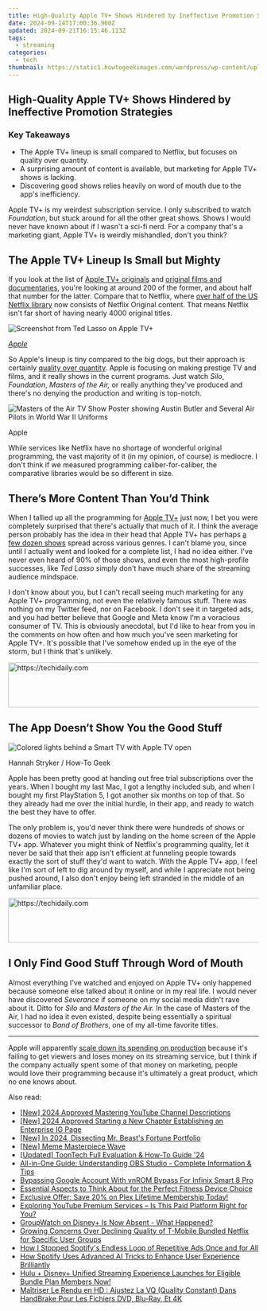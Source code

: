 ```yaml
---
title: High-Quality Apple TV+ Shows Hindered by Ineffective Promotion Strategies
date: 2024-09-14T17:00:36.960Z
updated: 2024-09-21T16:15:46.113Z
tags:
  - streaming
categories:
  - tech
thumbnail: https://static1.howtogeekimages.com/wordpress/wp-content/uploads/2024/07/apple-tv-logo-with-marketing-icons-around-it.jpg
---
```


## High-Quality Apple TV+ Shows Hindered by Ineffective Promotion Strategies

### Key Takeaways

* The Apple TV+ lineup is small compared to Netflix, but focuses on quality over quantity.
* A surprising amount of content is available, but marketing for Apple TV+ shows is lacking.
* Discovering good shows relies heavily on word of mouth due to the app's inefficiency.

 Apple TV+ is my weirdest subscription service. I only subscribed to watch _Foundation_, but stuck around for all the other great shows. Shows I would never have known about if I wasn't a sci-fi nerd. For a company that's a marketing giant, Apple TV+ is weirdly mishandled, don't you think?

##  The Apple TV+ Lineup Is Small but Mighty

 If you look at the list of [Apple TV+ originals](https://en.wikipedia.org/wiki/List%5Fof%5FApple%5FTV%2B%5Foriginal%5Fprogramming) and [original films and documentaries](https://en.wikipedia.org/wiki/List%5Fof%5FApple%5FTV%2B%5Foriginal%5Ffilms), you're looking at around 200 of the former, and about half that number for the latter. Compare that to Netflix, where [over half of the US Netflix library](https://www.whats-on-netflix.com/news/netflix-originals-now-make-up-55-of-us-library/) now consists of Netflix Original content. That means Netflix isn't far short of having nearly 4000 original titles.

![Screenshot from Ted Lasso on Apple TV+](https://static1.howtogeekimages.com/wordpress/wp-content/uploads/2022/08/Apple-TV-Plus-2022-Emmy-noms-Ted-Lasso.jpg) 

_[Apple](https://www.apple.com/newsroom/2022/07/apple-scores-record-breaking-52-emmy-noms-for-ted-lasso-severance-and-more/)_

 So Apple's lineup is tiny compared to the big dogs, but their approach is certainly [quality over quantity](https://facebook-record-videos.techidaily.com/updated-unlock-the-magic-of-capturing-youtube-content-the-no-cost-way/). Apple is focusing on making prestige TV and films, and it really shows in the current programs. Just watch _Silo_, _Foundation_, _Masters of the Air,_ or really anything they've produced and there's no denying the production and writing is top-notch.

![Masters of the Air TV Show Poster showing Austin Butler and Several Air Pilots in World War II Uniforms](https://static1.howtogeekimages.com/wordpress/wp-content/uploads/sharedimages/2024/04/masters-of-the-air-tv-show-poster-showing-austin-butler-and-several-air-pilots-in-world-war-ii-uniforms.jpeg) 

Apple

 While services like Netflix have no shortage of wonderful original programming, the vast majority of it (in my opinion, of course) is mediocre. I don't think if we measured programming caliber-for-caliber, the comparative libraries would be so different in size.

##  There’s More Content Than You’d Think

 When I tallied up all the programming for [Apple TV+](https://extra-tips.techidaily.com/exclusive-lineup-top-10-sources-for-vector-imagery/) just now, I bet you were completely surprised that there's actually that much of it. I think the average person probably has the idea in their head that Apple TV+ has perhaps [a few dozen shows](https://digital-screen-recording.techidaily.com/updated-conquer-windows-10-a-mov-filming-masterclass-for-2024/) spread across various genres. I can't blame you, since until I actually went and looked for a complete list, I had no idea either. I've never even heard of 90% of those shows, and even the most high-profile successes, like _Ted Lasso_ simply don't have much share of the streaming audience mindspace.

 I don't know about you, but I can't recall seeing much marketing for any Apple TV+ programming, not even the relatively famous stuff. There was nothing on my Twitter feed, nor on Facebook. I don't see it in targeted ads, and you had better believe that Google and Meta know I'm a voracious consumer of TV. This is obviously anecdotal, but I'd like to hear from you in the comments on how often and how much you've seen marketing for Apple TV+. It's possible that I've somehow ended up in the eye of the storm, but I think that's unlikely.

<!-- affiliate ads begin -->
<a href="https://appsumo.8odi.net/c/5597632/2043597/7443" target="_top" id="2043597">
  <img src="//a.impactradius-go.com/display-ad/7443-2043597" border="0" alt="https://techidaily.com" width="728" height="90"/>
</a>
<img height="0" width="0" src="https://appsumo.8odi.net/i/5597632/2043597/7443" style="position:absolute;visibility:hidden;" border="0" />
<!-- affiliate ads end -->

##  The App Doesn’t Show You the Good Stuff

![Colored lights behind a Smart TV with Apple TV open](https://static1.howtogeekimages.com/wordpress/wp-content/uploads/2024/02/53468253061_44c0fc720e_o.jpg) 

Hannah Stryker / How-To Geek

 Apple has been pretty good at handing out free trial subscriptions over the years. When I bought my last Mac, I got a lengthy included sub, and when I bought my first PlayStation 5, I got another six months on top of that. So they already had me over the initial hurdle, in their app, and ready to watch the best they have to offer.

 The only problem is, you'd never think there were hundreds of shows or dozens of movies to watch just by landing on the home screen of the Apple TV+ app. Whatever you might think of Netflix's programming quality, let it never be said that their app isn't efficient at funneling people towards exactly the sort of stuff they'd want to watch. With the Apple TV+ app, I feel like I'm sort of left to dig around by myself, and while I appreciate not being pushed around, I also don't enjoy being left stranded in the middle of an unfamiliar place.

<!-- affiliate ads begin -->
<a href="https://ephamedtechinc.pxf.io/c/5597632/2137222/26400" target="_top" id="2137222">
  <img src="//a.impactradius-go.com/display-ad/26400-2137222" border="0" alt="https://techidaily.com" width="728" height="90"/>
</a>
<img height="0" width="0" src="https://ephamedtechinc.pxf.io/i/5597632/2137222/26400" style="position:absolute;visibility:hidden;" border="0" />
<!-- affiliate ads end -->

##  I Only Find Good Stuff Through Word of Mouth

 Almost everything I've watched and enjoyed on Apple TV+ only happened because someone else talked about it online or in my real life. I would never have discovered _Severance_ if someone on my social media didn't rave about it. Ditto for _Silo_ and _Masters of the Air._ In the case of Masters of the Air, I had no idea it even existed, despite being essentially a spiritual successor to _Band of Brothers_, one of my all-time favorite titles.

---

 Apple will apparently [scale down its spending on production](https://www.bloomberg.com/news/newsletters/2024-07-21/apple-tries-to-rein-in-hollywood-spending-after-years-of-losses) because it's failing to get viewers and loses money on its streaming service, but I think if the company actually spent some of that money on marketing, people would love their programming because it's ultimately a great product, which no one knows about.

<ins class="adsbygoogle"
     style="display:block"
     data-ad-format="autorelaxed"
     data-ad-client="ca-pub-7571918770474297"
     data-ad-slot="1223367746"></ins>

<ins class="adsbygoogle"
     style="display:block"
     data-ad-client="ca-pub-7571918770474297"
     data-ad-slot="8358498916"
     data-ad-format="auto"
     data-full-width-responsive="true"></ins>

<span class="atpl-alsoreadstyle">Also read:</span>
<div><ul>
<li><a href="https://youtube-webster.techidaily.com/024-approved-mastering-youtube-channel-descriptions/"><u>[New] 2024 Approved Mastering YouTube Channel Descriptions</u></a></li>
<li><a href="https://instagram-video-recordings.techidaily.com/new-2024-approved-starting-a-new-chapter-establishing-an-enterprise-ig-page/"><u>[New] 2024 Approved Starting a New Chapter Establishing an Enterprise IG Page</u></a></li>
<li><a href="https://youtube-docs.techidaily.com/n-2024-dissecting-mr-beasts-fortune-portfolio/"><u>[New] In 2024, Dissecting Mr. Beast's Fortune Portfolio</u></a></li>
<li><a href="https://twitter-videos.techidaily.com/new-meme-masterpiece-wave/"><u>[New] Meme Masterpiece Wave</u></a></li>
<li><a href="https://some-skills.techidaily.com/updated-toontech-full-evaluation-and-how-to-guide-24/"><u>[Updated] ToonTech Full Evaluation & How-To Guide '24</u></a></li>
<li><a href="https://solve-outstanding.techidaily.com/all-in-one-guide-understanding-obs-studio-complete-information-and-tips/"><u>All-in-One Guide: Understanding OBS Studio - Complete Information & Tips</u></a></li>
<li><a href="https://unlock-android.techidaily.com/bypassing-google-account-with-vnrom-bypass-for-infinix-smart-8-pro-by-drfone-android/"><u>Bypassing Google Account With vnROM Bypass For Infinix Smart 8 Pro</u></a></li>
<li><a href="https://tech-recovery.techidaily.com/essential-aspects-to-think-about-for-the-perfect-fitness-device-choice/"><u>Essential Aspects to Think About for the Perfect Fitness Device Choice</u></a></li>
<li><a href="https://media-tips.techidaily.com/exclusive-offer-save-20-on-plex-lifetime-membership-today/"><u>Exclusive Offer: Save 20% on Plex Lifetime Membership Today!</u></a></li>
<li><a href="https://media-tips.techidaily.com/exploring-youtube-premium-services-is-this-paid-platform-right-for-you/"><u>Exploring YouTube Premium Services – Is This Paid Platform Right for You?</u></a></li>
<li><a href="https://media-tips.techidaily.com/groupwatch-on-disneyplus-is-now-absent-what-happened/"><u>GroupWatch on Disney+ Is Now Absent - What Happened?</u></a></li>
<li><a href="https://media-tips.techidaily.com/growing-concerns-over-declining-quality-of-t-mobile-bundled-netflix-for-specific-user-groups/"><u>Growing Concerns Over Declining Quality of T-Mobile Bundled Netflix for Specific User Groups</u></a></li>
<li><a href="https://media-tips.techidaily.com/how-i-stopped-spotifys-endless-loop-of-repetitive-ads-once-and-for-all/"><u>How I Stopped Spotify's Endless Loop of Repetitive Ads Once and for All</u></a></li>
<li><a href="https://media-tips.techidaily.com/how-spotify-uses-advanced-ai-tricks-to-enhance-user-experience-brilliantly/"><u>How Spotify Uses Advanced AI Tricks to Enhance User Experience Brilliantly</u></a></li>
<li><a href="https://media-tips.techidaily.com/hulu-plus-disneyplus-unified-streaming-experience-launches-for-eligible-bundle-plan-members-now/"><u>Hulu + Disney+ Unified Streaming Experience Launches for Eligible Bundle Plan Members Now!</u></a></li>
<li><a href="https://some-approaches.techidaily.com/maitriser-le-rendu-en-hd-ajustez-la-vq-quality-constant-dans-handbrake-pour-les-fichiers-dvd-blu-ray-et-4k/"><u>Maîtriser Le Rendu en HD : Ajustez La VQ (Quality Constant) Dans HandBrake Pour Les Fichiers DVD, Blu-Ray, Et 4K</u></a></li>
</ul></div>

